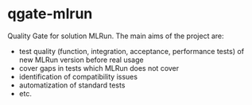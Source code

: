 # qgate-mlrun
Quality Gate for solution MLRun. The main aims of the project are:
- test quality (function, integration, acceptance, performance tests) of new MLRun version before real usage
- cover gaps in tests which MLRun does not cover
- identification of compatibility issues
- automatization of standard tests
- etc.

